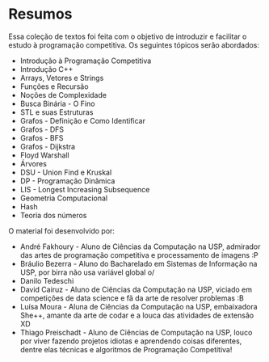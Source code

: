 # Resumos

Essa coleção de textos foi feita com o objetivo de introduzir e facilitar o estudo à programação competitiva. Os seguintes tópicos serão abordados:

- Introdução à Programação Competitiva
- Introdução C++
- Arrays, Vetores e Strings
- Funções e Recursão
- Noções de Complexidade
- Busca Binária - O Fino
- STL e suas Estruturas
- Grafos - Definição e Como Identificar
- Grafos - DFS
- Grafos - BFS
- Grafos - Dijkstra
- Floyd Warshall
- Árvores
- DSU - Union Find e Kruskal
- DP - Programação Dinâmica
- LIS - Longest Increasing Subsequence
- Geometria Computacional
- Hash
- Teoria dos números

O material foi desenvolvido por:
- André Fakhoury - Aluno de Ciências da Computação na USP, admirador das artes de programação competitiva e processamento de imagens :P
- Bráulio Bezerra - Aluno do Bacharelado em Sistemas de Informação na USP, por birra não usa variável global o/
- Danilo Tedeschi
- David Cairuz - Aluno de Ciências da Computação na USP, viciado em competições de data science e fã da arte de resolver problemas :B
- Luísa Moura - Aluna de Ciências da Computação na USP, embaixadora She++, amante da arte de codar e a louca das atividades de extensão XD
- Thiago Preischadt - Aluno de Ciências de Computação na USP, louco por viver fazendo projetos idiotas e aprendendo coisas diferentes, dentre elas técnicas e algoritmos de Programação Competitiva!
